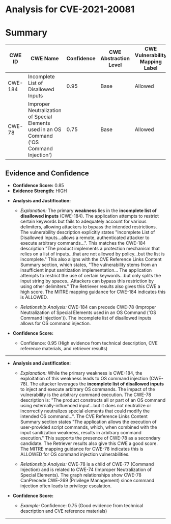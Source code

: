 # Analysis for CVE-2021-20081

# Summary
| CWE ID | CWE Name | Confidence | CWE Abstraction Level | CWE Vulnerability Mapping Label | CWE-Vulnerability Mapping Notes |
|---|---|---|---|---|---|
| CWE-184 | Incomplete List of Disallowed Inputs | 0.95 | Base | Allowed | Primary CWE |
| CWE-78 | Improper Neutralization of Special Elements used in an OS Command ('OS Command Injection') | 0.75 | Base | Allowed | Secondary Candidate |

## Evidence and Confidence

*   **Confidence Score:** 0.85
*   **Evidence Strength:** HIGH

- **Analysis and Justification:**  
  - *Explanation:* The primary **weakness** lies in the **incomplete list of disallowed inputs** (CWE-184). The application attempts to restrict certain keywords but fails to adequately account for various delimiters, allowing attackers to bypass the intended restrictions. The vulnerability description explicitly states "Incomplete List of Disallowed Inputs...allows a remote, authenticated attacker to execute arbitrary commands...". This matches the CWE-184 description "The product implements a protection mechanism that relies on a list of inputs...that are not allowed by policy...but the list is incomplete." This also aligns with the CVE Reference Links Content Summary section, which states, "The vulnerability stems from an insufficient input sanitization implementation... The application attempts to restrict the use of certain keywords...but only splits the input string by spaces...Attackers can bypass this restriction by using other delimiters." The Retriever results also gives this CWE a high score. The MITRE mapping guidance for CWE-184 indicates this is ALLOWED.

  - *Relationship Analysis:* CWE-184 can precede CWE-78 (Improper Neutralization of Special Elements used in an OS Command ('OS Command Injection')). The incomplete list of disallowed inputs allows for OS command injection.

- **Confidence Score:**  
  - Confidence: 0.95 (High evidence from technical description, CVE reference materials, and retriever results)

---

- **Analysis and Justification:**  
  - *Explanation:* While the primary weakness is CWE-184, the exploitation of this weakness leads to OS command injection (CWE-78). The attacker leverages the **incomplete list of disallowed inputs** to inject and execute arbitrary OS commands. The impact of the vulnerability is the arbitrary command execution. The CWE-78 description is: "The product constructs all or part of an OS command using externally-influenced input...but it does not neutralize or incorrectly neutralizes special elements that could modify the intended OS command...". The CVE Reference Links Content Summary section states "The application allows the execution of user-provided script commands, which, when combined with the input sanitization weakness, results in arbitrary command execution." This supports the presence of CWE-78 as a secondary candidate. The Retriever results also give this CWE a good score. The MITRE mapping guidance for CWE-78 indicates this is ALLOWED for OS command injection vulnerabilities.

  - *Relationship Analysis:* CWE-78 is a child of CWE-77 (Command Injection) and is related to CWE-74 (Improper Neutralization of Special Elements). The graph relationships show CWE-78 CanPrecede CWE-269 (Privilege Management) since command injection often leads to privilege escalation.

- **Confidence Score:**  
  - *Example:* Confidence: 0.75 (Good evidence from technical description and CVE reference materials)

---